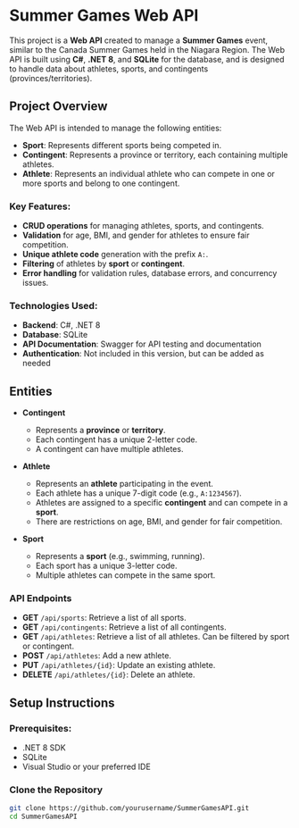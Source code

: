 # Summer Games Web API

This project is a **Web API** created to manage a **Summer Games** event, similar to the Canada Summer Games held in the Niagara Region. The Web API is built using **C#**, **.NET 8**, and **SQLite** for the database, and is designed to handle data about athletes, sports, and contingents (provinces/territories).

## Project Overview

The Web API is intended to manage the following entities:
- **Sport**: Represents different sports being competed in.
- **Contingent**: Represents a province or territory, each containing multiple athletes.
- **Athlete**: Represents an individual athlete who can compete in one or more sports and belong to one contingent.

### Key Features:
- **CRUD operations** for managing athletes, sports, and contingents.
- **Validation** for age, BMI, and gender for athletes to ensure fair competition.
- **Unique athlete code** generation with the prefix `A:`.
- **Filtering** of athletes by **sport** or **contingent**.
- **Error handling** for validation rules, database errors, and concurrency issues.

### Technologies Used:
- **Backend**: C#, .NET 8
- **Database**: SQLite
- **API Documentation**: Swagger for API testing and documentation
- **Authentication**: Not included in this version, but can be added as needed

## Entities

- **Contingent**
  - Represents a **province** or **territory**.
  - Each contingent has a unique 2-letter code.
  - A contingent can have multiple athletes.
  
- **Athlete**
  - Represents an **athlete** participating in the event.
  - Each athlete has a unique 7-digit code (e.g., `A:1234567`).
  - Athletes are assigned to a specific **contingent** and can compete in a **sport**.
  - There are restrictions on age, BMI, and gender for fair competition.

- **Sport**
  - Represents a **sport** (e.g., swimming, running).
  - Each sport has a unique 3-letter code.
  - Multiple athletes can compete in the same sport.

### API Endpoints
- **GET** `/api/sports`: Retrieve a list of all sports.
- **GET** `/api/contingents`: Retrieve a list of all contingents.
- **GET** `/api/athletes`: Retrieve a list of all athletes. Can be filtered by sport or contingent.
- **POST** `/api/athletes`: Add a new athlete.
- **PUT** `/api/athletes/{id}`: Update an existing athlete.
- **DELETE** `/api/athletes/{id}`: Delete an athlete.

## Setup Instructions

### Prerequisites:
- .NET 8 SDK
- SQLite
- Visual Studio or your preferred IDE

### Clone the Repository
```bash
git clone https://github.com/yourusername/SummerGamesAPI.git
cd SummerGamesAPI
